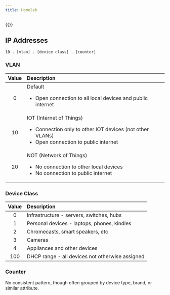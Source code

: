 ```yaml
---
title: Homelab
---
```


{{<toc>}}

## IP Addresses

`10 . [vlan] . [device class] . [counter]`

### VLAN

| Value | Description |
| :---: | :---------- |
| 0     | Default <ul><li>Open connection to all local devices and public internet |
| 10    | IOT (Internet of Things) <ul><li>Connection only to other IOT devices (not other VLANs) <li>Open connection to public internet |
| 20    | NOT (Network of Things) <ul><li>No connection to other local devices<li>No connection to public internet |

### Device Class

| Value | Description |
| :---: | :---------- |
| 0     | Infrastructure - servers, switches, hubs |
| 1     | Personal devices - laptops, phones, kindles |
| 2     | Chromecasts, smart speakers, etc |
| 3     | Cameras |
| 4     | Appliances and other devices |
| 100   | DHCP range - all devices not otherwise assigned |

### Counter

No consistent pattern, though often grouped by device type, brand, or similar attribute.
